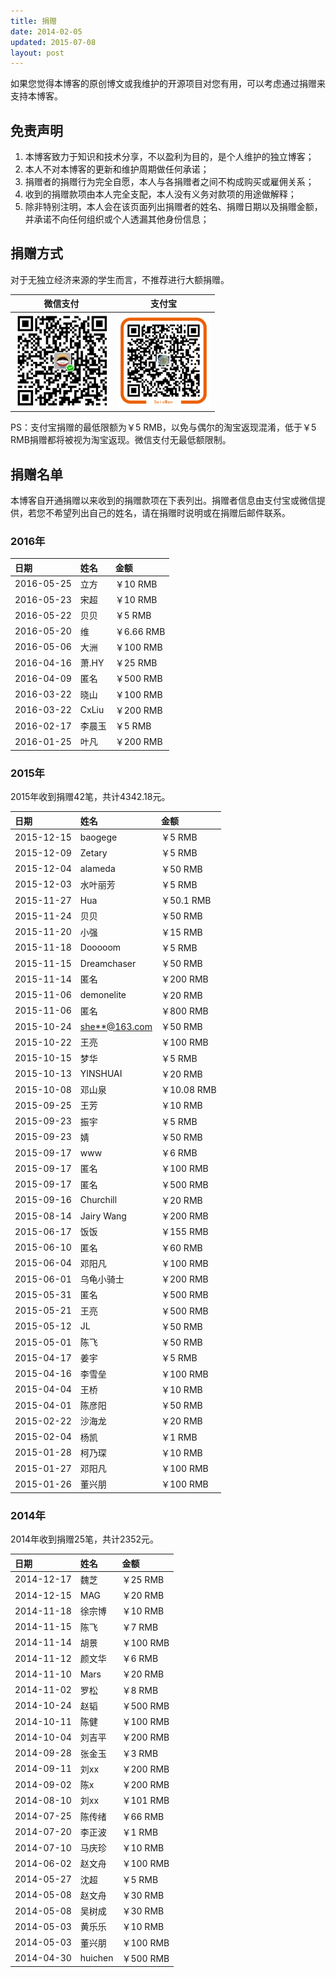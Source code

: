 ```yaml
---
title: 捐赠
date: 2014-02-05
updated: 2015-07-08
layout: post
---
```


如果您觉得本博客的原创博文或我维护的开源项目对您有用，可以考虑通过捐赠来支持本博客。

免责声明
--------

1. 本博客致力于知识和技术分享，不以盈利为目的，是个人维护的独立博客；
2. 本人不对本博客的更新和维护周期做任何承诺；
3. 捐赠者的捐赠行为完全自愿，本人与各捐赠者之间不构成购买或雇佣关系；
4. 收到的捐赠款项由本人完全支配，本人没有义务对款项的用途做解释；
5. 除非特别注明，本人会在该页面列出捐赠者的姓名、捐赠日期以及捐赠金额，并承诺不向任何组织或个人透漏其他身份信息；

捐赠方式
--------

对于无独立经济来源的学生而言，不推荐进行大额捐赠。

|              微信支付              |            支付宝             |
|:----------------------------------:|:-----------------------------:|
| ![微信支付](/images/wechatpay.png) | ![支付宝](/images/alipay.png) |

PS：支付宝捐赠的最低限额为￥5 RMB，以免与偶尔的淘宝返现混淆，低于￥5 RMB捐赠都将被视为淘宝返现。微信支付无最低额限制。

捐赠名单
--------

本博客自开通捐赠以来收到的捐赠款项在下表列出。捐赠者信息由支付宝或微信提供，若您不希望列出自己的姓名，请在捐赠时说明或在捐赠后邮件联系。

### 2016年

| 日期       | 姓名   | 金额       |
|:-----------|:-------|:-----------|
| 2016-05-25 | 立方   | ￥10 RMB   |
| 2016-05-23 | 宋超   | ￥10 RMB   |
| 2016-05-22 | 贝贝   | ￥5 RMB    |
| 2016-05-20 | 维     | ￥6.66 RMB |
| 2016-05-06 | 大洲   | ￥100 RMB  |
| 2016-04-16 | 萧.HY  | ￥25 RMB   |
| 2016-04-09 | 匿名   | ￥500 RMB  |
| 2016-03-22 | 晓山   | ￥100 RMB  |
| 2016-03-22 | CxLiu  | ￥200 RMB  |
| 2016-02-17 | 李晨玉 | ￥5 RMB    |
| 2016-01-25 | 叶凡   | ￥200 RMB  |

### 2015年

2015年收到捐赠42笔，共计4342.18元。

| 日期       | 姓名            | 金额        |
|:-----------|:----------------|:------------|
| 2015-12-15 | baogege         | ￥5 RMB     |
| 2015-12-09 | Zetary          | ￥5 RMB     |
| 2015-12-04 | alameda         | ￥50 RMB    |
| 2015-12-03 | 水叶丽芳        | ￥5 RMB     |
| 2015-11-27 | Hua             | ￥50.1 RMB  |
| 2015-11-24 | 贝贝            | ￥50 RMB    |
| 2015-11-20 | 小强            | ￥15 RMB    |
| 2015-11-18 | Dooooom         | ￥5 RMB     |
| 2015-11-15 | Dreamchaser     | ￥50 RMB    |
| 2015-11-14 | 匿名            | ￥200 RMB   |
| 2015-11-06 | demonelite      | ￥20 RMB    |
| 2015-11-06 | 匿名            | ￥800 RMB   |
| 2015-10-24 | <she**@163.com> | ￥50 RMB    |
| 2015-10-22 | 王亮            | ￥100 RMB   |
| 2015-10-15 | 梦华            | ￥5 RMB     |
| 2015-10-13 | YINSHUAI        | ￥20 RMB    |
| 2015-10-08 | 邓山泉          | ￥10.08 RMB |
| 2015-09-25 | 王芳            | ￥10 RMB    |
| 2015-09-23 | 振宇            | ￥5 RMB     |
| 2015-09-23 | 婧              | ￥50 RMB    |
| 2015-09-17 | www             | ￥6 RMB     |
| 2015-09-17 | 匿名            | ￥100 RMB   |
| 2015-09-17 | 匿名            | ￥500 RMB   |
| 2015-09-16 | Churchill       | ￥20 RMB    |
| 2015-08-14 | Jairy Wang      | ￥200 RMB   |
| 2015-06-17 | 饭饭            | ￥155 RMB   |
| 2015-06-10 | 匿名            | ￥60 RMB    |
| 2015-06-04 | 邓阳凡          | ￥100 RMB   |
| 2015-06-01 | 乌龟小骑士      | ￥200 RMB   |
| 2015-05-31 | 匿名            | ￥500 RMB   |
| 2015-05-21 | 王亮            | ￥500 RMB   |
| 2015-05-12 | JL              | ￥50 RMB    |
| 2015-05-01 | 陈飞            | ￥50 RMB    |
| 2015-04-17 | 姜宇            | ￥5 RMB     |
| 2015-04-16 | 李雪垒          | ￥100 RMB   |
| 2015-04-04 | 王桥            | ￥10 RMB    |
| 2015-04-01 | 陈彦阳          | ￥50 RMB    |
| 2015-02-22 | 沙海龙          | ￥20 RMB    |
| 2015-02-04 | 杨凯            | ￥1 RMB     |
| 2015-01-28 | 柯乃琛          | ￥10 RMB    |
| 2015-01-27 | 邓阳凡          | ￥100 RMB   |
| 2015-01-26 | 董兴朋          | ￥100 RMB   |

### 2014年

2014年收到捐赠25笔，共计2352元。

| 日期       | 姓名    | 金额      |
|:-----------|:--------|:----------|
| 2014-12-17 | 魏芝    | ￥25 RMB  |
| 2014-12-15 | MAG     | ￥20 RMB  |
| 2014-11-18 | 徐宗博  | ￥10 RMB  |
| 2014-11-15 | 陈飞    | ￥7 RMB   |
| 2014-11-14 | 胡景    | ￥100 RMB |
| 2014-11-12 | 颜文华  | ￥6 RMB   |
| 2014-11-10 | Mars    | ￥20 RMB  |
| 2014-11-02 | 罗松    | ￥8 RMB   |
| 2014-10-24 | 赵韬    | ￥500 RMB |
| 2014-10-11 | 陈健    | ￥100 RMB |
| 2014-10-04 | 刘吉平  | ￥200 RMB |
| 2014-09-28 | 张金玉  | ￥3 RMB   |
| 2014-09-11 | 刘xx    | ￥200 RMB |
| 2014-09-02 | 陈x     | ￥200 RMB |
| 2014-08-10 | 刘xx    | ￥101 RMB |
| 2014-07-25 | 陈传绪  | ￥66 RMB  |
| 2014-07-20 | 李正波  | ￥1 RMB   |
| 2014-07-10 | 马庆珍  | ￥10 RMB  |
| 2014-06-02 | 赵文舟  | ￥100 RMB |
| 2014-05-27 | 沈超    | ￥5 RMB   |
| 2014-05-08 | 赵文舟  | ￥30 RMB  |
| 2014-05-08 | 吴树成  | ￥30 RMB  |
| 2014-05-03 | 黄乐乐  | ￥10 RMB  |
| 2014-05-03 | 董兴朋  | ￥100 RMB |
| 2014-04-30 | huichen | ￥500 RMB |

